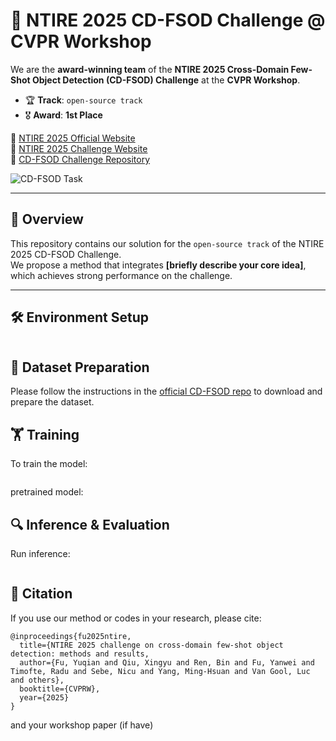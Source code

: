 # 🥇 NTIRE 2025 CD-FSOD Challenge @ CVPR Workshop

We are the **award-winning team** of the **NTIRE 2025 Cross-Domain Few-Shot Object Detection (CD-FSOD) Challenge** at the **CVPR Workshop**.

- 🏆 **Track**: `open-source track`
- 🎖️ **Award**: **1st Place**

🔗 [NTIRE 2025 Official Website](https://cvlai.net/ntire/2025/)  
🔗 [NTIRE 2025 Challenge Website](https://codalab.lisn.upsaclay.fr/competitions/21851)  
🔗 [CD-FSOD Challenge Repository](https://github.com/lovelyqian/NTIRE2025_CDFSOD)

![CD-FSOD Task](https://upload-images.jianshu.io/upload_images/9933353-3d7be0d924bd4270.png?imageMogr2/auto-orient/strip%7CimageView2/2/w/1240)


---

## 🧠 Overview

This repository contains our solution for the `open-source track` of the NTIRE 2025 CD-FSOD Challenge.  
We propose a method that integrates **[briefly describe your core idea]**, which achieves strong performance on the challenge. 

---

## 🛠️ Environment Setup

```
```


## 📂 Dataset Preparation
Please follow the instructions in the [official CD-FSOD repo](https://github.com/lovelyqian/NTIRE2025_CDFSOD) to download and prepare the dataset.

## 🏋️ Training
To train the model: 
```
```

pretrained model: 

## 🔍 Inference & Evaluation
Run inference:
```
```

## 📄 Citation
If you use our method or codes in your research, please cite:
```
@inproceedings{fu2025ntire, 
  title={NTIRE 2025 challenge on cross-domain few-shot object detection: methods and results,
  author={Fu, Yuqian and Qiu, Xingyu and Ren, Bin and Fu, Yanwei and Timofte, Radu and Sebe, Nicu and Yang, Ming-Hsuan and Van Gool, Luc and others},
  booktitle={CVPRW},
  year={2025}
}
```
and your workshop paper (if have)






